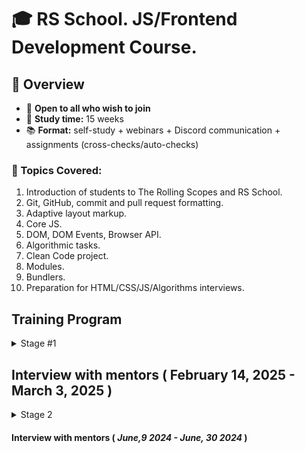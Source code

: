 # 🎓 RS School. JS/Frontend Development Course.

## 🚀 Overview

- 📣 **Open to all who wish to join**
- 📅 **Study time:** 15 weeks
- 📚 **Format:** self-study + webinars + Discord communication + assignments (cross-checks/auto-checks)

### 📝 Topics Covered:

1. Introduction of students to The Rolling Scopes and RS School.
2. Git, GitHub, commit and pull request formatting.
3. Adaptive layout markup.
4. Core JS.
5. DOM, DOM Events, Browser API.
6. Algorithmic tasks.
7. Clean Code project.
8. Modules.
9. Bundlers.
10. Preparation for HTML/CSS/JS/Algorithms interviews.

## Training Program

<details>
<summary>Stage #1</summary>

### Week #1

#### <i>October 28, 2024</i>

- [RS School introduction](modules/rs-school-intro/)
- [Introduction to the profession of JS/Front-end developer](modules/js-fe-developer/)
- [DevTools](modules/devtools/)
- [Fundamentals IDE and Internet](modules/ide/)
- [Questions related to the week's information if any](https://forms.gle/4xkgtaUQ2tuniFg99)
- <i><b>Tests</b></i>
  - "RSS Test"
  - "Fundamentals of the Internet"

### Week #2

#### <i>November 4, 2024</i>

- [Introduction to the Git version control system and the GitHub web service](modules/git/)
- [Introduction to the Markdown](modules/markdown/)
- [HTML basics](modules/html-basics/)
- [Questions related to the week's information if any](https://forms.gle/4xkgtaUQ2tuniFg99)
- <i><b>Tasks</b></i>
  - [CV.Markdown](<tasks/CV(markdown)/cv.md>)
- <i><b>Tests</b></i>
  - "Test HTML Basics"
  - "Git test"
- <i><b>TODO</b></i>
  - Submit task through autotest [CV.Markdown](<tasks/CV(markdown)/cv.md>)

### Week #3

#### <i>November 11, 2024</i>

- [CSS Basics](modules/css-basics/)
- [Figma](modules/figma/)
- [Questions related to the week's information if any](https://forms.gle/4xkgtaUQ2tuniFg99)
- <i><b>Tasks</b></i>
  - [CV. HTML, CSS & Git Basics](<tasks/CV(markdown)/cv.md>)
- <i><b>Tests</b></i>
  - "Test CSS Basics"
- <i><b>TODO</b></i>
  - Submit task through autotest [CV. HTML, CSS & Git Basics](<tasks/CV(markdown)/cv.md>)
  - Submit task for cross-check [CV. HTML, CSS & Git Basics. Cross-check](<tasks/CV(markdown)/cv.md>)

### Week #4

#### <i>November 18, 2024</i>

- [CSS Flex](modules/css-flex/)
- [CSS Grid](modules/css-grid/)
- [Questions related to the week's information if any](https://forms.gle/4xkgtaUQ2tuniFg99)
- <i><b>Tasks</b></i>
  - [Christmas shop. Part 1: Fixed Layout](tasks/christmas-shop/christmas-shop.md)
- <i><b>Tests</b></i>
  - "CSS Positioning & Flexbox"
  - "CSS Grid"
- <i><b>TODO</b></i>
  - Review students tasks [CV. HTML, CSS & Git Basics. Cross-check](<tasks/CV(markdown)/cv.md>)

### Week #5

#### <i>November 25, 2024</i>

- [Media Queries & Responsive Design](modules/media-query/)
- [CSS Preprocessors. Sass](modules/sass/)
- [Questions related to the week's information if any](https://forms.gle/4xkgtaUQ2tuniFg99)
- <i><b>Tasks</b></i>
  - [Christmas shop. Part 1: Fixed Layout](tasks/christmas-shop/christmas-shop.md)
- <i><b>Tests</b></i>
  - "Media Queries & Responsive (EN)"
- <i><b>TODO</b></i>
  - Submit task for cross-check [Christmas shop. Part 1: Fixed Layout](tasks/christmas-shop/christmas-shop.md)


### Week #6

#### <i>December 2, 2024</i>

- [JS Basics. Part 1](modules/js-basics-1/)
- [Questions related to the week's information if any](https://forms.gle/4xkgtaUQ2tuniFg99)
- <i><b>Tasks</b></i>
  - [Christmas shop. Part 2: Responsive Design](tasks/christmas-shop/christmas-shop.md)
- <i><b>Tests</b></i>
  - "JS Types"
- <i><b>TODO</b></i>
  - Review students tasks [Christmas shop. Part 1: Fixed Layout](tasks/christmas-shop/christmas-shop.md)
  - Submit task for cross-check [Christmas shop. Part 2: Responsive Design](tasks/christmas-shop/christmas-shop.md)
  

### Week #7

#### <i>December 9, 2024</i>

- [JS Basics. Part 2](modules/js-basics-2/)
- [JS Basics. Part 3](modules/js-basics-3/)
- [Questions related to the week's information if any](https://forms.gle/4xkgtaUQ2tuniFg99)
- <i><b>Tasks</b></i>
  - [Christmas shop. Part 3: Adding Functionality](tasks/christmas-shop/christmas-shop.md)
  - [Core JS numbers](https://github.com/rolling-scopes-school/core-js-numbers)
  - [Core JS strings](https://github.com/rolling-scopes-school/core-js-strings)
- <i><b>TODO</b></i>
  - Review students tasks [Christmas shop. Part 2: Responsive Design](tasks/christmas-shop/christmas-shop.md)
- <i><b>Self development ( optional )</b></i>
  - [Codewars](https://www.codewars.com/)
  - [LeetCode](https://leetcode.com/problemset/)

### Week #8

#### <i>December 16, 2023</i>

- [JS Arrays](modules/js-arrays/)
- [JS Objects](modules/js-objects/)
- [DOM API](modules/dom-api/)
- [Questions related to the week's information if any](https://forms.gle/4xkgtaUQ2tuniFg99)
- <i><b>Tasks</b></i>
  - [Christmas shop. Part 3: Adding Functionality](tasks/christmas-shop/christmas-shop.md)
  - [Core JS numbers](https://github.com/rolling-scopes-school/core-js-numbers)
  - [Core JS strings](https://github.com/rolling-scopes-school/core-js-strings)
- <i><b>Tests</b></i>
  - "JS Basics"
  - "DOM API (EN)"
- <i><b>Self development ( optional )</b></i>
  - [Codewars](https://www.codewars.com/)
  - [LeetCode](https://leetcode.com/problemset/)
  
### Week #9

#### <i>December 23, 2024</i>

- [DOM Events](modules/dom-events/)
- [Questions related to the week's information if any](https://forms.gle/4xkgtaUQ2tuniFg99)
- <i><b>Tasks</b></i>
  - [Christmas shop. Part 3: Adding Functionality](tasks/christmas-shop/christmas-shop.md)
  - [Core JS conditions & loops](https://github.com/rolling-scopes-school/core-js-conditions-n-loops-tasks)
  - [Core JS Arrays](https://github.com/rolling-scopes-school/core-js-arrays)
- <i><b>Tests</b></i>
  - "DOM Events (EN)"
- <i><b>TODO</b></i>
  - Submit task for cross-check [Christmas shop. Part 3: Adding Functionality](tasks/christmas-shop/christmas-shop.md)
  - Submit [Core JS numbers](https://github.com/rolling-scopes-school/core-js-numbers)
  - Submit [Core JS strings](https://github.com/rolling-scopes-school/core-js-strings)
- <i><b>Self development ( optional )</b></i>
  - [Codewars](https://www.codewars.com/)
  - [LeetCode](https://leetcode.com/problemset/)

### Holiday weeks !!!

### Week #10

#### <i>January 6, 2025</i>
- [Questions related to the week's information if any](https://forms.gle/4xkgtaUQ2tuniFg99)
- <i><b>Tasks</b></i>
  - [Core JS conditions & loops](https://github.com/rolling-scopes-school/core-js-conditions-n-loops-tasks)
  - [Core JS Arrays](https://github.com/rolling-scopes-school/core-js-arrays)
  - [Hangman](tasks/hangman/hangman.md)
- <i><b>TODO</b></i>
  - Review students tasks [Christmas shop. Part 3: Adding Functionality](tasks/christmas-shop/christmas-shop.md)
- <i><b>Self development ( optional )</b></i>
  - [Codewars](https://www.codewars.com/)
  - [LeetCode](https://leetcode.com/problemset/)

### Week #11

#### <i>January 13, 2025</i>

- [Forms & Validation](modules/forms-validation/)
- [Questions related to the week's information if any](https://forms.gle/4xkgtaUQ2tuniFg99)
- <i><b>Tasks</b></i>
  - [Hangman](tasks/hangman/hangman.md)
- <i><b>TODO</b></i>
  - Submit [Core JS conditions & loops](https://github.com/rolling-scopes-school/core-js-conditions-n-loops-tasks)
  - Submit [Core JS Arrays](https://github.com/rolling-scopes-school/core-js-arrays)
- <i><b>Self development ( optional )</b></i>
  - [Codewars](https://www.codewars.com/)
  - [LeetCode](https://leetcode.com/problemset/)
### Week #12

#### <i>January 20, 2025</i>

- [Clean Code](modules/clean-code/README.md)
- [Linters, formatters, Husky](modules/linters-formatters-husky)
- [Questions related to the week's information if any](https://forms.gle/4xkgtaUQ2tuniFg99)
- <i><b>Tasks</b></i>
  - [Clean Code](modules/clean-code/clean-code.md)
- <i><b>TODO</b></i>
  - Submit for cross-check [Hangman](tasks/hangman/hangman.md)
- <i><b>Self development ( optional )</b></i>
  - [Codewars](https://www.codewars.com/)
  - [LeetCode](https://leetcode.com/problemset/)

### Week #13

#### <i>January 27, 2025</i>
- [Preparation for Technical screening](tasks/technical-screening/README.md)
- [Questions related to the week's information if any](https://forms.gle/4xkgtaUQ2tuniFg99)
- <i><b>Tasks</b></i>
  - [Clean Code](modules/clean-code/clean-code.md)
- <i><b>TODO</b></i>
  - Review students tasks. [Hangman](tasks/hangman/hangman.md)
- <i><b>Self development ( optional )</b></i>
  - [Codewars](https://www.codewars.com/)
  - [LeetCode](https://leetcode.com/problemset/)

### Week #14

#### <i>February 3, 2025</i>
- [Accessibility](modules/accessibility/README.md)
- [Questions related to the week's information if any](https://forms.gle/4xkgtaUQ2tuniFg99)
- <i><b>Tasks</b></i>
  - [Data structure](https://github.com/AlreadyBored/basic-js-ds)
  - [Basic JS](https://github.com/AlreadyBored/basic-js)
- <i><b>TODO</b></i>
  - Submit [Clean Code](modules/clean-code/clean-code.md)
  - Pass interview with mentor
- <i><b>Self development ( optional )</b></i>
  - [Codewars](https://www.codewars.com/)
  - [LeetCode](https://leetcode.com/problemset/)

### Week #15

#### <i>February 10, 2025</i>

- [CSS Modules And Some CSS New Features](modules/css-modules/)
- [Questions related to the week's information if any](https://forms.gle/4xkgtaUQ2tuniFg99)
- <i><b>Tasks</b></i>
  - [Data structure](https://github.com/AlreadyBored/basic-js-ds)
  - [Basic JS](https://github.com/AlreadyBored/basic-js)
- <i><b>TODO</b></i>
  - Pass interview with mentor
- <i><b>Self development ( optional )</b></i>
  - [Codewars](https://www.codewars.com/)
  - [LeetCode](https://leetcode.com/problemset/)

</details>

## Interview with mentors ( February 14, 2025 - March 3, 2025 )

<details>
<summary>Stage 2</summary>

### Week #16

#### <i>February 17, 2025</i>

- [Inheritance](modules/js-classes-prototypes/)
- [Error Handling](modules/js-error-handling/)
- [Client-Server Interaction Overview](modules/client-server/)
- [Questions related to the week's information if any](https://forms.gle/4xkgtaUQ2tuniFg99)
- <i><b>Tasks</b></i>
  - [Codewars-OOP Tasks](tasks/codewars/codewars-OOP.md)
  - [Interview with mentor](tasks/technical-screening/README.md)
- <i><b>TODO</b></i>
  - Submit [Data structure](https://github.com/AlreadyBored/basic-js-ds)
  - Submit [Basic JS](https://github.com/AlreadyBored/basic-js)
- <i><b>Self development ( optional )</b></i>
  - [Codewars](https://www.codewars.com/)
  - [LeetCode](https://leetcode.com/problemset/)

 <details>
  <summary markdown="span">Mentor activities</summary>

  - [Confirm course registration](https://app.rs.school/course/mentor/confirm?course=js-fe-en-2024q4)
  - [Check your profile contact info](https://app.rs.school/profile#edit)
  - Wait for students contact you
  - [Conducting Technical Screening](tasks/technical-screening/README.md)
</details>

### Week #17

#### <i>February 24, 2025</i>

- [TypeScript Basic](modules/typescript-basic/)
- [Questions related to the week's information if any](https://forms.gle/4xkgtaUQ2tuniFg99)
- <i><b>Tasks</b></i>
  - [TypeScript Beginners](tasks/typescript-beginners/)
  - [Codewars-OOP Tasks](tasks/codewars/codewars-OOP.md)
  - [Interview with mentor](tasks/technical-screening/README.md)
- <i><b>Self development ( optional )</b></i>
  - [Codewars](https://www.codewars.com/)
  - [LeetCode](https://leetcode.com/problemset/)

<details>
  <summary markdown="span">Mentor activities</summary>

  - [Confirm course registration](https://app.rs.school/course/mentor/confirm?course=js-fe-en-2024q4)
  - [Check your profile contact info](https://app.rs.school/profile#edit)
  - Wait for students contact you
  - [Conducting Technical Screening](tasks/technical-screening/README.md)
</details>

### Week #18

#### <i>March 3, 2025</i>

- [Typescript: Advanced](modules/typescript-advanced/)
- [Questions related to the week's information if any](https://forms.gle/4xkgtaUQ2tuniFg99)
- <i><b>Tasks</b></i>
  - [News API](tasks/news-api/)
  - [core-js-objects](https://github.com/rolling-scopes-school/core-js-objects)
- <i><b>TODO</b></i>
  - Submit for cross-check [TypeScript Beginners](tasks/typescript-beginners/)
  - submit [Codewars-OOP Tasks](tasks/codewars/codewars-OOP.md)
- <i><b>Self development ( optional )</b></i>
  - [Codewars](https://www.codewars.com/)
  - [LeetCode](https://leetcode.com/problemset/)

```
At the end of this week, all students will be required to use typescript and adhere to the following rules when completing all subsequent tasks:

- Use of Everyday Types
- Use of Generics
- Use of Object Types
- Use of Classes
- Use of Function
- No use of the Any type
- ESLinter is configured for TypeScript (the typescript-eslint/recommended plugin is used) and there are no errors
- The TypeScript configuration file has the flags "noImplicitAny": true and "strict": true
- webpack is configured and works with TypeScript
```

<details>
  <summary markdown="span">Mentor activities</summary>

  - [Weekly meeting with students](https://rs.school/docs/en/rs-school-mentor#how-can-a-mentor-interact-with-students-effectively)
</details>

### Week #19

#### <i>March 10, 2025</i>

- [Code review](modules/code-review/)
- [SPA](modules/single-page-application/)
- [Modules](modules/js-modules/)
- [Questions related to the week's information if any](https://forms.gle/4xkgtaUQ2tuniFg99)
- <i><b>Tasks</b></i>
  - [News API](tasks/news-api/)
- <i><b>TODO</b></i>
  - submit [core-js-objects](https://github.com/rolling-scopes-school/core-js-objects)
  - Submit for **mentor's** review [News API](tasks/news-api/)
  - Review students tasks [TypeScript Beginners](tasks/typescript-beginners/)
- <i><b>Self development ( optional )</b></i>
  - [Codewars](https://www.codewars.com/)
  - [LeetCode](https://leetcode.com/problemset/)

<details>
  <summary markdown="span">Mentor activities</summary>

- [Weekly meeting with students](https://rs.school/docs/en/rs-school-mentor#how-can-a-mentor-interact-with-students-effectively)
</details>

### Week #20

#### <i>March 17, 2025</i>

- [Bundlers](modules/bundlers/)
- [Web storages](modules/web-storage/)
- [Questions related to the week's information if any](https://forms.gle/4xkgtaUQ2tuniFg99)
- <i><b>Tasks</b></i>
  - [Code review](tasks/code-review/)
  - [core-js-dates](https://github.com/rolling-scopes-school/core-js-dates)
- <i><b>TODO</b></i>
  - Submit for **mentor's** review [Code review](tasks/code-review/)
- <i><b>Self development ( optional )</b></i>
  - [Codewars](https://www.codewars.com/)
  - [LeetCode](https://leetcode.com/problemset/)
  - 
<details>
  <summary markdown="span">Mentor activities</summary>

- [Weekly meeting with students](https://rs.school/docs/en/rs-school-mentor#how-can-a-mentor-interact-with-students-effectively)
- [Check](https://rs.school/docs/en/pull-request-review-process) the [News API](tasks/news-api/)
</details>

### Week #21

#### <i>March 24, 2025</i>

- [Asynchronous programming](modules/async/)
- [RESTful API](modules/restful-api/)
- [Questions related to the week's information if any](https://forms.gle/4xkgtaUQ2tuniFg99)
- <i><b>Tasks</b></i>
  - [Async race](tasks/async-race/)
  - [core-js-promises](https://github.com/rolling-scopes-school/core-js-promises)
- <i><b>TODO</b></i>
  - submit [Code review](tasks/code-review/)
  - submit [core-js-dates](https://github.com/rolling-scopes-school/core-js-dates)
- <i><b>Self development ( optional )</b></i>
  - [Codewars](https://www.codewars.com/)
  - [LeetCode](https://leetcode.com/problemset/)

<details>
  <summary markdown="span">Mentor activities</summary>

- [Weekly meeting with students](https://rs.school/docs/en/rs-school-mentor#how-can-a-mentor-interact-with-students-effectively)
- [Check](https://rs.school/docs/en/pull-request-review-process) the [Code review](tasks/code-review/)
</details>

### Week #22

#### <i>March 31, 2025</i>

- [Web security](modules/web-security/)
- [Event loop, animation](modules/eventloop-animation/)
- [Questions related to the week's information if any](https://forms.gle/4xkgtaUQ2tuniFg99)
- <i><b>Tasks</b></i>
  - [Async race](tasks/async-race/)
- <i><b>TODO</b></i>
  - submit [core-js-promises](https://github.com/rolling-scopes-school/core-js-promises)
- <i><b>Self development ( optional )</b></i>
  - [Codewars](https://www.codewars.com/)
  - [LeetCode](https://leetcode.com/problemset/)

<details>
  <summary markdown="span">Mentor activities</summary>

- [Weekly meeting with students](https://rs.school/docs/en/rs-school-mentor#how-can-a-mentor-interact-with-students-effectively)
</details>

### Week #23

#### <i>April 7, 2025</i>

- [Functional programming](modules/fp-basics/)
- [Design patterns](modules/design-patterns)
- [Design principles](modules/design-principles)
- [Questions related to the week's information if any](https://forms.gle/4xkgtaUQ2tuniFg99)
- <i><b>Tasks</b></i>
  - [core-js-functions](https://github.com/rolling-scopes-school/core-js-functions)
  - [Wheel of Fortune](TBD)
- <i><b>TODO</b></i>
  - Submit for **mentor's** review [Async race](tasks/async-race/)
  - Submit for cross-check [Async race](tasks/async-race/)
- <i><b>Self development ( optional )</b></i>
  - [Codewars](https://www.codewars.com/)
  - [LeetCode](https://leetcode.com/problemset/)

<details>
  <summary markdown="span">Mentor activities</summary>

- [Weekly meeting with students](https://rs.school/docs/en/rs-school-mentor#how-can-a-mentor-interact-with-students-effectively)
</details>

### Week #24

#### <i>April 14, 2025</i>

- [Testing](modules/testing/)
- [Websockets](modules/web-sockets/)
- [Questions related to the week's information if any](https://forms.gle/4xkgtaUQ2tuniFg99)
- <i><b>Tasks</b></i>
  - [Wheel of Fortune](TBD)
  - [core-js-functions](https://github.com/rolling-scopes-school/core-js-functions)
- <i><b>TODO</b></i>
  - Submit [core-js-functions](https://github.com/rolling-scopes-school/core-js-functions)
- <i><b>Self development ( optional )</b></i>
  - [Codewars](https://www.codewars.com/)
  - [LeetCode](https://leetcode.com/problemset/)


<details>
  <summary markdown="span">Mentor activities</summary>

- [Weekly meeting with students](https://rs.school/docs/en/rs-school-mentor#how-can-a-mentor-interact-with-students-effectively)
- [Check](https://rs.school/docs/en/pull-request-review-process) the [Async race](tasks/async-race/)
</details>

### Week #25 

#### <i>April 21, 2025</i>
- <i><b>Tasks</b></i>
  - [Presentation](tasks/presentation/)
  - [Fun Chat](tasks/fun-chat/)
- <i><b>TODO</b></i>
  - Submit [Wheel of Fortune](TBD)
  - Submit [Presentation](tasks/presentation/)
- <i><b>Self development ( optional )</b></i>
  - [Codewars](https://www.codewars.com/)
  - [LeetCode](https://leetcode.com/problemset/)

<details>
  <summary markdown="span">Mentor activities</summary>

- [Weekly meeting with students](https://rs.school/docs/en/rs-school-mentor#how-can-a-mentor-interact-with-students-effectively)
</details>

### Week #26 

#### <i>April 28, 2025</i>
- <i><b>Tasks</b></i>
  - [Final task preparation](tasks/final-task/)
- <i><b>TODO</b></i>
  - Submit [Fun Chat](tasks/fun-chat/)
- <i><b>Self development ( optional )</b></i>
  - [Codewars](https://www.codewars.com/)
  - [LeetCode](https://leetcode.com/problemset/)


<details>
  <summary markdown="span">Mentor activities</summary>

- [Weekly meeting with students](https://rs.school/docs/en/rs-school-mentor#how-can-a-mentor-interact-with-students-effectively)
</details>

### Week #27 (Sprint 1)

#### <i>May 5, 2025</i>
- [Scrum/Kanban](modules/sdlc/)
- [CI/CD](modules/ci-cd/)
- <i><b>Tasks</b></i>
  - [Final task. Sprint 1](tasks/eCommerce-Application/Sprints/Sprint%231.md)

### Week #28-29 (Sprint 2)

#### <i>May 12, 2025</i>

- [How browsers work](modules/how-browsers-work/)
- <i><b>Tasks</b></i>
  - [Final task. Sprint 2](tasks/eCommerce-Application/Sprints/Sprint%232.md)

### Week #30-31 (Sprint 3)

#### <i>May 26, 2025</i>

- <i><b>Tasks</b></i>
  - [Final task. Sprint 3](tasks/eCommerce-Application/Sprints/Sprint%233.md)

### Week #32-33 (Sprint 4)

#### <i>June 9, 2025</i>

- <i><b>Tasks</b></i>
  - [Final task. Sprint 4](tasks/eCommerce-Application/Sprints/Sprint%234.md)

</details>

#### Interview with mentors ( <i>June,9 2024 - June, 30 2024</i> )
